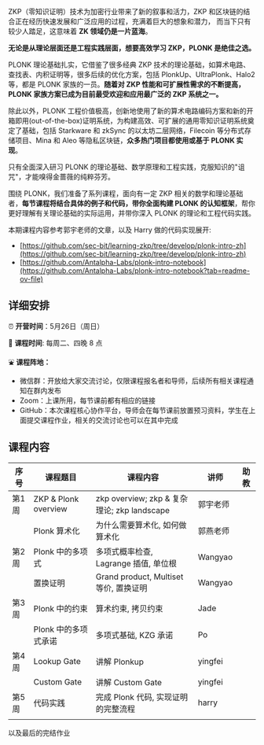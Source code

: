 
ZKP（零知识证明）技术为加密行业带来了新的叙事和活力，ZKP 和区块链的结合正在经历快速发展和广泛应用的过程，充满着巨大的想象和潜力， 而当下只有较少人踏足，这意味着 **ZK 领域仍是一片蓝海**。

**无论是从理论层面还是工程实践层面，想要高效学习 ZKP，PLONK 是绝佳之选。**

PLONK 理论基础扎实，它借鉴了很多经典 ZKP 技术的理论基础，如算术电路、查找表、内积证明等，很多后续的优化方案，包括 PlonkUp、UltraPlonk、Halo2 等，都是 PLONK 家族的一员。**随着对 ZKP 性能和可扩展性需求的不断提高，PLONK 家族方案已成为目前最受欢迎和应用最广泛的 ZKP 系统之一。**

除此以外，PLONK 工程价值极高，创新地使用了新的算术电路编码方案和新的开箱即用(out-of-the-box)证明系统，为构建高效、可扩展的通用零知识证明系统奠定了基础，包括 Starkware 和 zkSync 的以太坊二层网络，Filecoin 等分布式存储项目、Mina 和 Aleo 等隐私区块链，**众多热门项目都使用或基于 PLONK 实现**。

只有全面深入研习 PLONK 的理论基础、数学原理和工程实践，克服知识的"诅咒"，才能嗅得金蔷薇的纯粹芬芳。

围绕 PLONK，我们准备了系列课程，面向有一定 ZKP 相关的数学和理论基础者，**每节课程将结合具体的例子和代码，带你全面构建 PLONK 的认知框架**，帮你更好理解有关理论基础的实际运用，并带你深入 PLONK 的理论和工程代码实践。


本期课程内容参考郭宇老师的文章，以及 Harry 做的代码实现展开:

- [https://github.com/sec-bit/learning-zkp/tree/develop/plonk-intro-zh](https://github.com/sec-bit/learning-zkp/tree/develop/plonk-intro-zh)
- [https://github.com/Antalpha-Labs/plonk-intro-notebook](https://github.com/Antalpha-Labs/plonk-intro-notebook?tab=readme-ov-file)


## 详细安排 

⏰ **开营时间**：5月26日（周日）

🧩 **课程时间**: 每周二、四晚 8 点

⛲️ **课程阵地：**

- 微信群：开放给大家交流讨论，仅限课程报名者和导师，后续所有相关课程通知在群内发布
- Zoom：上课所用，每节课前都有相应的链接
- GitHub：本次课程核心协作平台，导师会在每节课前放置预习资料，学生在上面提交课程作业，相关的交流讨论也可以在其中完成


## 课程内容 

| 序号 | 课程题目 | 课程内容 | 讲师 | 助教 |
| --- | --- | --- | --- | --- |
| 第1周 | ZKP & Plonk overview | zkp overview; zkp & 复杂理论; zkp landscape | 郭宇老师 |  |
|  | Plonk 算术化 | 为什么需要算术化, 如何做算术化 | 郭燕老师 |  |
| 第2周 | Plonk 中的多项式 | 多项式概率检查, Lagrange 插值, 单位根 | Wangyao |  |
|  | 置换证明 | Grand product, Multiset 等价, 置换证明 | Wangyao |  |
| 第3周 | Plonk 中的约束 | 算术约束, 拷贝约束 | Jade |  |
|  | Plonk 中的多项式承诺 | 多项式基础, KZG 承诺 | Po |  |
| 第4周 | Lookup Gate | 讲解 Plonkup | yingfei |  |
|  | Custom Gate | 讲解 Custom Gate | yingfei |  |
| 第5周 | 代码实践 | 完成 Plonk 代码, 实现证明的完整流程 | harry |  |
|  |  |  |  |  |

以及最后的完结作业